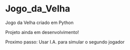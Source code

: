 # Jogo_da_Velha
Jogo da Velha criado em Python

Projeto ainda em desenvolvimento!

Proximo passo: Usar I.A. para simular o segundo jogador
